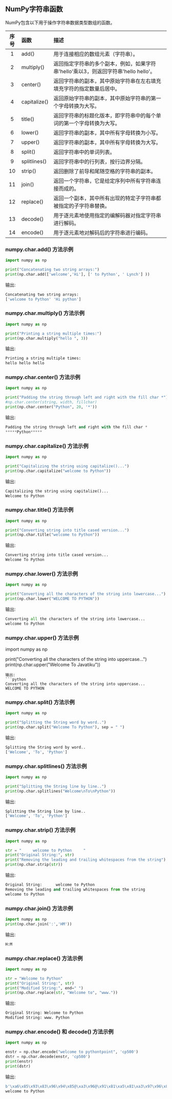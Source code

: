 ## NumPy字符串函数

NumPy包含以下用于操作字符串数据类型数组的函数。

| 序号  | 函数         | 描述                                                                                |
| :---: | :----------- | :---------------------------------------------------------------------------------- |
|   1   | add()        | 用于连接相应的数组元素（字符串）。                                                  |
|   2   | multiply()   | 返回指定字符串的多个副本，例如，如果字符串'hello'乘以3，则返回字符串'hello hello'。 |
|   3   | center()     | 返回字符串的副本，其中原始字符串在左右填充填充字符的指定数量后居中。                |
|   4   | capitalize() | 返回原始字符串的副本，其中原始字符串的第一个字母转换为大写。                        |
|   5   | title()      | 返回字符串的标题化版本，即字符串中的每个单词的第一个字母转换为大写。                |
|   6   | lower()      | 返回字符串的副本，其中所有字母转换为小写。                                          |
|   7   | upper()      | 返回字符串的副本，其中所有字母转换为大写。                                          |
|   8   | split()      | 返回字符串中的单词列表。                                                            |
|   9   | splitlines() | 返回字符串中的行列表，按行边界分隔。                                                |
|  10   | strip()      | 返回删除了前导和尾随空格的字符串的副本。                                            |
|  11   | join()       | 返回一个字符串，它是给定序列中所有字符串连接而成的。                                |
|  12   | replace()    | 返回一个副本，其中所有出现的特定子字符串都被指定的子字符串替换。                    |
|  13   | decode()     | 用于逐元素地使用指定的编解码器对指定字符串进行解码。                                |
|  14   | encode()     | 用于逐元素地对解码后的字符串进行编码。                                              |

### numpy.char.add() 方法示例
```python
import numpy as np

print("Concatenating two string arrays:")
print(np.char.add(['welcome','Hi'], [' to Python', ' Lynch'] ))
```
输出:
```python
Concatenating two string arrays:
['welcome to Python' 'Hi python']
```

### numpy.char.multiply() 方法示例
```python
import numpy as np

print("Printing a string multiple times:")
print(np.char.multiply("hello ", 3))
```
输出:
```python
Printing a string multiple times:
hello hello hello
```

### numpy.char.center() 方法示例
```python
import numpy as np

print("Padding the string through left and right with the fill char *")
#np.char.center(string, width, fillchar)
print(np.char.center("Python", 20, '*'))
```
输出:
```python
Padding the string through left and right with the fill char *
*****Python*****
```

### numpy.char.capitalize() 方法示例
```python
import numpy as np

print("Capitalizing the string using capitalize()...")
print(np.char.capitalize("welcome to Python"))
```
输出:
```python
Capitalizing the string using capitalize()...
Welcome to Python
```

### numpy.char.title() 方法示例
```python
import numpy as np

print("Converting string into title cased version...")
print(np.char.title("welcome to Python"))
```
输出:
```python
Converting string into title cased version...
Welcome To Python
```

### numpy.char.lower() 方法示例
```python
import numpy as np

print("Converting all the characters of the string into lowercase...")
print(np.char.lower("WELCOME TO PYTHON"))
```
输出:
```python
Converting all the characters of the string into lowercase...
welcome to Python
```

### numpy.char.upper() 方法示例
import numpy as np

print("Converting all the characters of the string into uppercase...")
print(np.char.upper("Welcome To Javatiku"))
```
输出:
```python
Converting all the characters of the string into uppercase...
WELCOME TO PYTHON
```

### numpy.char.split() 方法示例
```python
import numpy as np

print("Splitting the String word by word..")
print(np.char.split("Welcome To Python"), sep = " ")
```
输出:
```python
Splitting the String word by word..
['Welcome', 'To', 'Python']
```

### numpy.char.splitlines() 方法示例
```python
import numpy as np

print("Splitting the String line by line..")
print(np.char.splitlines("Welcome\nTo\nPython"))
```
输出:
```python
Splitting the String line by line..
['Welcome', 'To', 'Python']
```

### numpy.char.strip() 方法示例
```python
import numpy as np

str = "     welcome to Python     "
print("Original String:", str)
print("Removing the leading and trailing whitespaces from the string")
print(np.char.strip(str))
```
输出:
```python
Original String:      welcome to Python
Removing the leading and trailing whitespaces from the string
welcome to Python
```

### numpy.char.join() 方法示例
```python
import numpy as np
print(np.char.join(':','HM'))
```
输出:
```python
H:M
```
### numpy.char.replace() 方法示例
```python
import numpy as np

str = "Welcome to Python"
print("Original String:", str)
print("Modified String:", end=" ")
print(np.char.replace(str, "Welcome to", "www."))
```
输出:
```python
Original String: Welcome to Python
Modified String: www. Python
```

### numpy.char.encode() 和 decode() 方法示例
```python
import numpy as np

enstr = np.char.encode("welcome to pythontpoint", 'cp500')
dstr = np.char.decode(enstr, 'cp500')
print(enstr)
print(dstr)
```
输出:
```python
b'\xa6\x85\x93\x83\x96\x94\x85@\xa3\x96@\x91\x81\xa5\x81\xa3\x97\x96\x89\x95\xa3'
welcome to Python
```
